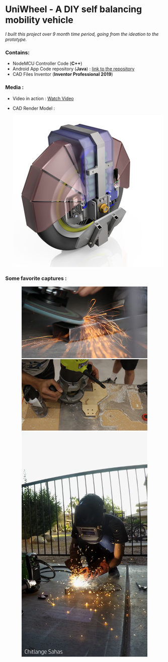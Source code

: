 # UniWheel - A DIY self balancing mobility vehicle
*I built this project over 9 month time period, going from the ideation to the prototype.*

### Contains: 
* NodeMCU Controller Code (__C++__) 
* Android App Code repository (__Java__) : [link to the repository](https://github.com/ChitlangeSahas/UniWheel-Android-App) 
* CAD Files Inventor (__Inventor Professional 2019__)

### Media :
 * Video in action : [Watch Video](https://bit.ly/sahas-uniwheel)
 * CAD Render Model : 
 
    <p align="center">
      <img src="images/Uniwheel.png" width=500>
      </p>
 
### Some favorite captures :
<p align="center">
<img src="images/MVI_0030_Moment3.jpg" width=400>   <img src="images/MVI_0021_Moment.jpg" width=400>
<img src="images/Sahas_Welding.png" width=400>
</p>
